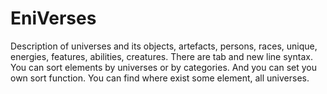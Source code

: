 # EniVerses
Description of universes and its objects, artefacts, persons, races, unique, energies, features, abilities, creatures.
There are tab and new line syntax. You can sort elements by universes or by categories. And you can set you own sort function.
You can find where exist some element, all universes.
